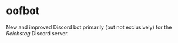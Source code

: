 # oofbot
New and improved Discord bot primarily (but not exclusively) for the _Reichstag_ Discord server.
